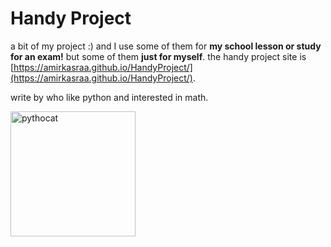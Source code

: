 # Handy Project
a bit of my project :)
and I use some of them for **my school lesson or study for an exam!** but some of them **just for myself**.
the handy project site is [https://amirkasraa.github.io/HandyProject/](https://amirkasraa.github.io/HandyProject/).


write by who like python and interested in math.


<img src="https://octodex.github.com/images/pythocat.png" alt="pythocat" width="200"/>
